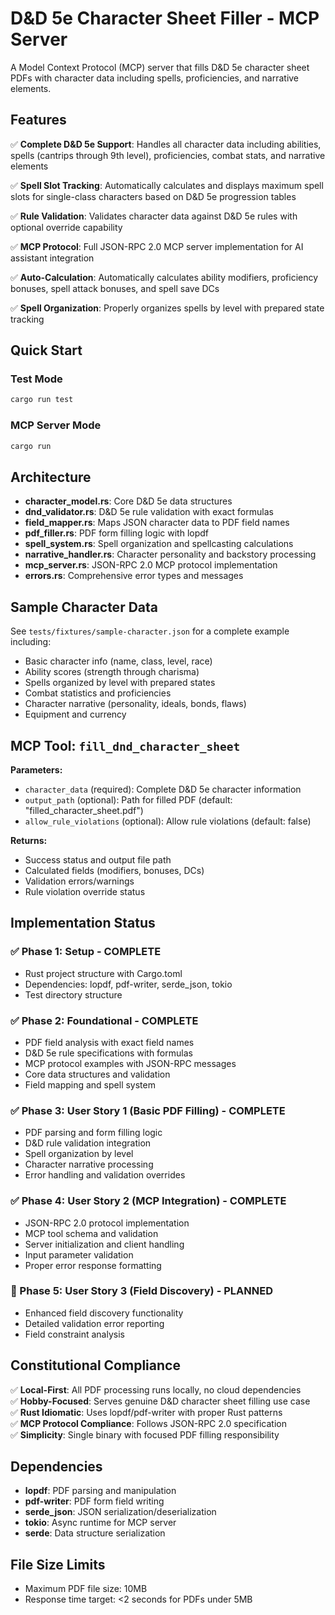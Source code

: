 # D&D 5e Character Sheet Filler - MCP Server

A Model Context Protocol (MCP) server that fills D&D 5e character sheet PDFs with character data including spells, proficiencies, and narrative elements.

## Features

✅ **Complete D&D 5e Support**: Handles all character data including abilities, spells (cantrips through 9th level), proficiencies, combat stats, and narrative elements

✅ **Spell Slot Tracking**: Automatically calculates and displays maximum spell slots for single-class characters based on D&D 5e progression tables

✅ **Rule Validation**: Validates character data against D&D 5e rules with optional override capability

✅ **MCP Protocol**: Full JSON-RPC 2.0 MCP server implementation for AI assistant integration

✅ **Auto-Calculation**: Automatically calculates ability modifiers, proficiency bonuses, spell attack bonuses, and spell save DCs

✅ **Spell Organization**: Properly organizes spells by level with prepared state tracking

## Quick Start

### Test Mode
```bash
cargo run test
```

### MCP Server Mode
```bash
cargo run
```

## Architecture

- **character_model.rs**: Core D&D 5e data structures
- **dnd_validator.rs**: D&D 5e rule validation with exact formulas
- **field_mapper.rs**: Maps JSON character data to PDF field names
- **pdf_filler.rs**: PDF form filling logic with lopdf
- **spell_system.rs**: Spell organization and spellcasting calculations
- **narrative_handler.rs**: Character personality and backstory processing
- **mcp_server.rs**: JSON-RPC 2.0 MCP protocol implementation
- **errors.rs**: Comprehensive error types and messages

## Sample Character Data

See `tests/fixtures/sample-character.json` for a complete example including:
- Basic character info (name, class, level, race)
- Ability scores (strength through charisma)
- Spells organized by level with prepared states
- Combat statistics and proficiencies
- Character narrative (personality, ideals, bonds, flaws)
- Equipment and currency

## MCP Tool: `fill_dnd_character_sheet`

**Parameters:**
- `character_data` (required): Complete D&D 5e character information
- `output_path` (optional): Path for filled PDF (default: "filled_character_sheet.pdf")
- `allow_rule_violations` (optional): Allow rule violations (default: false)

**Returns:**
- Success status and output file path
- Calculated fields (modifiers, bonuses, DCs)
- Validation errors/warnings
- Rule violation override status

## Implementation Status

### ✅ Phase 1: Setup - COMPLETE
- Rust project structure with Cargo.toml
- Dependencies: lopdf, pdf-writer, serde_json, tokio
- Test directory structure

### ✅ Phase 2: Foundational - COMPLETE  
- PDF field analysis with exact field names
- D&D 5e rule specifications with formulas
- MCP protocol examples with JSON-RPC messages
- Core data structures and validation
- Field mapping and spell system

### ✅ Phase 3: User Story 1 (Basic PDF Filling) - COMPLETE
- PDF parsing and form filling logic
- D&D rule validation integration
- Spell organization by level
- Character narrative processing
- Error handling and validation overrides

### ✅ Phase 4: User Story 2 (MCP Integration) - COMPLETE
- JSON-RPC 2.0 protocol implementation
- MCP tool schema and validation
- Server initialization and client handling
- Input parameter validation
- Proper error response formatting

### 🚧 Phase 5: User Story 3 (Field Discovery) - PLANNED
- Enhanced field discovery functionality
- Detailed validation error reporting
- Field constraint analysis

## Constitutional Compliance

✅ **Local-First**: All PDF processing runs locally, no cloud dependencies  
✅ **Hobby-Focused**: Serves genuine D&D character sheet filling use case  
✅ **Rust Idiomatic**: Uses lopdf/pdf-writer with proper Rust patterns  
✅ **MCP Protocol Compliance**: Follows JSON-RPC 2.0 specification  
✅ **Simplicity**: Single binary with focused PDF filling responsibility

## Dependencies

- **lopdf**: PDF parsing and manipulation
- **pdf-writer**: PDF form field writing  
- **serde_json**: JSON serialization/deserialization
- **tokio**: Async runtime for MCP server
- **serde**: Data structure serialization

## File Size Limits

- Maximum PDF file size: 10MB
- Response time target: <2 seconds for PDFs under 5MB
